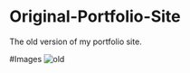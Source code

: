 # Original-Portfolio-Site
The old version of my portfolio site.

#Images
![old](https://user-images.githubusercontent.com/61069716/197931370-8cfb62bd-89a6-4efd-99b4-f225e34b42e1.png)
